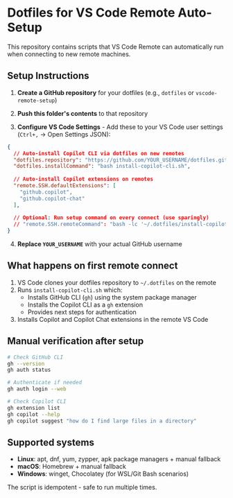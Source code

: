 # Dotfiles for VS Code Remote Auto-Setup

This repository contains scripts that VS Code Remote can automatically run when connecting to new remote machines.

## Setup Instructions

1. **Create a GitHub repository** for your dotfiles (e.g., `dotfiles` or `vscode-remote-setup`)

2. **Push this folder's contents** to that repository

3. **Configure VS Code Settings** - Add these to your VS Code user settings (`Ctrl+,` → Open Settings JSON):

```json
{
  // Auto-install Copilot CLI via dotfiles on new remotes
  "dotfiles.repository": "https://github.com/YOUR_USERNAME/dotfiles.git",
  "dotfiles.installCommand": "bash install-copilot-cli.sh",
  
  // Auto-install Copilot extensions on remotes
  "remote.SSH.defaultExtensions": [
    "github.copilot",
    "github.copilot-chat"
  ],
  
  // Optional: Run setup command on every connect (use sparingly)
  // "remote.SSH.remoteCommand": "bash -lc '~/.dotfiles/install-copilot-cli.sh || true'"
}
```

4. **Replace `YOUR_USERNAME`** with your actual GitHub username

## What happens on first remote connect

1. VS Code clones your dotfiles repository to `~/.dotfiles` on the remote
2. Runs `install-copilot-cli.sh` which:
   - Installs GitHub CLI (`gh`) using the system package manager
   - Installs the Copilot CLI as a `gh` extension
   - Provides next steps for authentication
3. Installs Copilot and Copilot Chat extensions in the remote VS Code

## Manual verification after setup

```bash
# Check GitHub CLI
gh --version
gh auth status

# Authenticate if needed
gh auth login --web

# Check Copilot CLI
gh extension list
gh copilot --help
gh copilot suggest "how do I find large files in a directory"
```

## Supported systems

- **Linux**: apt, dnf, yum, zypper, apk package managers + manual fallback
- **macOS**: Homebrew + manual fallback  
- **Windows**: winget, Chocolatey (for WSL/Git Bash scenarios)

The script is idempotent - safe to run multiple times.